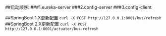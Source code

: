 ##启动顺序:
###1.eureka-server
###2.config-server
###3.config-client

##SpringBoot 1.X更新配置
`curl -X POST http://127.0.0.1:8001/bus/refresh`
##SpringBoot 2.X更新配置
`curl -X POST http://127.0.0.1:8001/actuator/bus-refresh`
